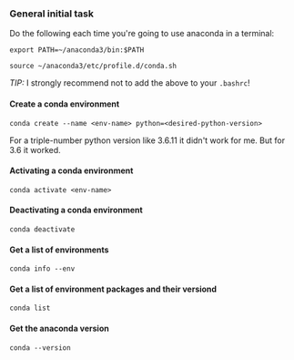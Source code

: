 
### General initial task

Do the following each time you're going to use anaconda in a terminal:

```
export PATH=~/anaconda3/bin:$PATH

source ~/anaconda3/etc/profile.d/conda.sh
```

*TIP:* I strongly recommend not to add the above to your `.bashrc`!


#### Create a conda environment

```
conda create --name <env-name> python=<desired-python-version>
```
For a triple-number python version like 3.6.11 it didn't work for me. But for 3.6 it worked.

#### Activating a conda environment

```
conda activate <env-name>
```

#### Deactivating a conda environment

```
conda deactivate 
```

#### Get a list of environments

```
conda info --env
```


#### Get a list of environment packages and their versiond

```
conda list
```

#### Get the anaconda version

```
conda --version
```



